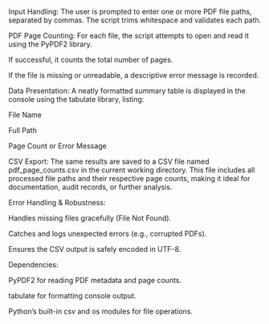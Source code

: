 Input Handling:
The user is prompted to enter one or more PDF file paths, separated by commas. The script trims whitespace and validates each path.

PDF Page Counting:
For each file, the script attempts to open and read it using the PyPDF2 library.

If successful, it counts the total number of pages.

If the file is missing or unreadable, a descriptive error message is recorded.

Data Presentation:
A neatly formatted summary table is displayed in the console using the tabulate library, listing:

File Name

Full Path

Page Count or Error Message

CSV Export:
The same results are saved to a CSV file named pdf_page_counts.csv in the current working directory. This file includes all processed file paths and their respective page counts, making it ideal for documentation, audit records, or further analysis.

Error Handling & Robustness:

Handles missing files gracefully (File Not Found).

Catches and logs unexpected errors (e.g., corrupted PDFs).

Ensures the CSV output is safely encoded in UTF-8.

Dependencies:

PyPDF2 for reading PDF metadata and page counts.

tabulate for formatting console output.

Python’s built-in csv and os modules for file operations.
